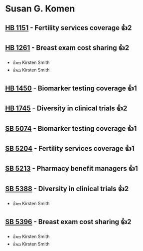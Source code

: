# Susan G. Komen

## [HB 1151](/bill/2023-24/hb/1151/) - Fertility services coverage 👍2  

## [HB 1261](/bill/2023-24/hb/1261/) - Breast exam cost sharing 👍2  
* 👍💵 Kirsten Smith
* 👍💵 Kirsten Smith

## [HB 1450](/bill/2023-24/hb/1450/) - Biomarker testing coverage 👍1  

## [HB 1745](/bill/2023-24/hb/1745/) - Diversity in clinical trials 👍2  

## [SB 5074](/bill/2023-24/sb/5074/) - Biomarker testing coverage 👍1  

## [SB 5204](/bill/2023-24/sb/5204/) - Fertility services coverage 👍1  

## [SB 5213](/bill/2023-24/sb/5213/) - Pharmacy benefit managers 👍1  

## [SB 5388](/bill/2023-24/sb/5388/) - Diversity in clinical trials 👍2  
* 👍💵 Kirsten Smith

## [SB 5396](/bill/2023-24/sb/5396/) - Breast exam cost sharing 👍2  
* 👍💵 Kirsten Smith
* 👍💵 Kirsten Smith